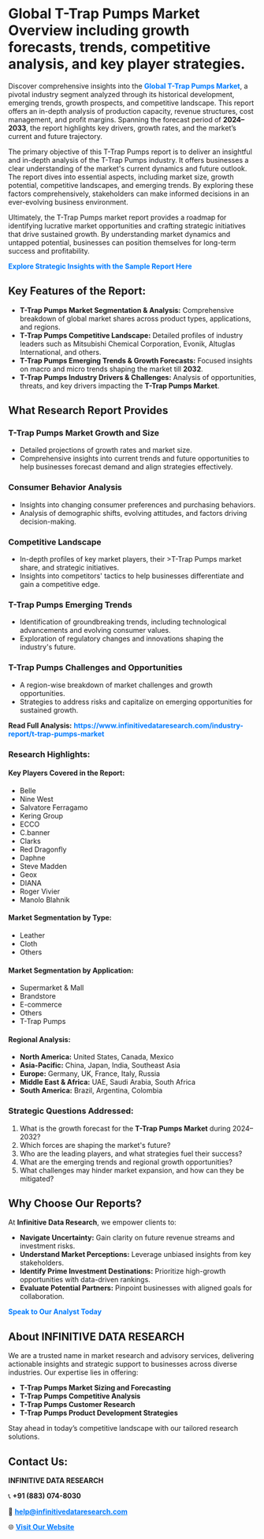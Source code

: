 <h1>Global T-Trap Pumps Market Overview including growth forecasts, trends, competitive analysis, and key player strategies.</h1>
<p>
Discover comprehensive insights into the 
<a href="https://www.infinitivedataresearch.com/industry-report/t-trap-pumps-market" rel="dofollow" style="color: #007BFF; text-decoration: none;"><strong>Global T-Trap Pumps Market</strong></a>, a pivotal industry segment analyzed through its historical development, emerging trends, growth prospects, and competitive landscape. This report offers an in-depth analysis of production capacity, revenue structures, cost management, and profit margins. Spanning the forecast period of <strong>2024–2033</strong>, the report highlights key drivers, growth rates, and the market’s current and future trajectory.
</p>
<p>
The primary objective of this T-Trap Pumps report is to deliver an insightful and in-depth analysis of the T-Trap Pumps industry. It offers businesses a clear understanding of the market's current dynamics and future outlook. The report dives into essential aspects, including market size, growth potential, competitive landscapes, and emerging trends. By exploring these factors comprehensively, stakeholders can make informed decisions in an ever-evolving business environment.
</p>
<p>
Ultimately, the T-Trap Pumps market report provides a roadmap for identifying lucrative market opportunities and crafting strategic initiatives that drive sustained growth. By understanding market dynamics and untapped potential, businesses can position themselves for long-term success and profitability.
</p>
<p>
<a href="https://www.infinitivedataresearch.com/request-sample/reportId=107731" style="color: #007BFF; text-decoration: none;"><strong>Explore Strategic Insights with the Sample Report Here</strong></a>
</p>

<h2>Key Features of the Report:</h2>
<ul>
<li><strong>T-Trap Pumps Market Segmentation & Analysis:</strong> Comprehensive breakdown of global market shares across product types, applications, and regions.</li>
<li><strong>T-Trap Pumps Competitive Landscape:</strong> Detailed profiles of industry leaders such as Mitsubishi Chemical Corporation, Evonik, Altuglas International, and others.</li>
<li><strong>T-Trap Pumps Emerging Trends & Growth Forecasts:</strong> Focused insights on macro and micro trends shaping the market till <strong>2032</strong>.</li>
<li><strong>T-Trap Pumps Industry Drivers & Challenges:</strong> Analysis of opportunities, threats, and key drivers impacting the <strong>T-Trap Pumps Market</strong>.</li>
</ul>

<h2>What Research Report Provides</h2>
<h3>T-Trap Pumps Market Growth and Size</h3>
<ul>
<li>Detailed projections of growth rates and market size.</li>
<li>Comprehensive insights into current trends and future opportunities to help businesses forecast demand and align strategies effectively.</li>
</ul>

<h3>Consumer Behavior Analysis</h3>
<ul>
<li>Insights into changing consumer preferences and purchasing behaviors.</li>
<li>Analysis of demographic shifts, evolving attitudes, and factors driving decision-making.</li>
</ul>

<h3>Competitive Landscape</h3>
<ul>
<li>In-depth profiles of key market players, their >T-Trap Pumps market share, and strategic initiatives.</li>
<li>Insights into competitors' tactics to help businesses differentiate and gain a competitive edge.</li>
</ul>

<h3>T-Trap Pumps Emerging Trends</h3>
<ul>
<li>Identification of groundbreaking trends, including technological advancements and evolving consumer values.</li>
<li>Exploration of regulatory changes and innovations shaping the industry's future.</li>
</ul>

<h3>T-Trap Pumps Challenges and Opportunities</h3>
<ul>
<li>A region-wise breakdown of market challenges and growth opportunities.</li>
<li>Strategies to address risks and capitalize on emerging opportunities for sustained growth.</li>
</ul>
<p><strong>Read Full Analysis:</strong> <a href="https://www.infinitivedataresearch.com/industry-report/t-trap-pumps-market" rel="dofollow" style="color: #007BFF; text-decoration: none;"><strong>https://www.infinitivedataresearch.com/industry-report/t-trap-pumps-market</strong></a></p>
<h3>Research Highlights:</h3>
<h4>Key Players Covered in the Report:</h4>
<ul><li>Belle</li><li>Nine West</li><li>Salvatore Ferragamo</li><li>Kering Group</li><li>ECCO</li><li>C.banner</li><li>Clarks</li><li>Red Dragonfly</li><li>Daphne</li><li>Steve Madden</li><li>Geox</li><li>DIANA</li><li>Roger Vivier</li><li>Manolo Blahnik</li></ul>
<h4>Market Segmentation by Type:</h4>
<ul><li>Leather</li><li>Cloth</li><li>Others</li></ul>
<h4>Market Segmentation by Application:</h4>
<ul><li>Supermarket &amp; Mall</li><li>Brandstore</li><li>E-commerce</li><li>Others</li><li>T-Trap Pumps</li></ul>

<h4>Regional Analysis:</h4>
<ul>
<li><strong>North America:</strong> United States, Canada, Mexico</li>
<li><strong>Asia-Pacific:</strong> China, Japan, India, Southeast Asia</li>
<li><strong>Europe:</strong> Germany, UK, France, Italy, Russia</li>
<li><strong>Middle East & Africa:</strong> UAE, Saudi Arabia, South Africa</li>
<li><strong>South America:</strong> Brazil, Argentina, Colombia</li>
</ul>

<h3>Strategic Questions Addressed:</h3>
<ol>
<li>What is the growth forecast for the <strong>T-Trap Pumps Market</strong> during 2024–2032?</li>
<li>Which forces are shaping the market's future?</li>
<li>Who are the leading players, and what strategies fuel their success?</li>
<li>What are the emerging trends and regional growth opportunities?</li>
<li>What challenges may hinder market expansion, and how can they be mitigated?</li>
</ol>

<h2>Why Choose Our Reports?</h2>
<p>At <strong>Infinitive Data Research</strong>, we empower clients to:</p>
<ul>
<li><strong>Navigate Uncertainty:</strong> Gain clarity on future revenue streams and investment risks.</li>
<li><strong>Understand Market Perceptions:</strong> Leverage unbiased insights from key stakeholders.</li>
<li><strong>Identify Prime Investment Destinations:</strong> Prioritize high-growth opportunities with data-driven rankings.</li>
<li><strong>Evaluate Potential Partners:</strong> Pinpoint businesses with aligned goals for collaboration.</li>
</ul>
<p><a href="https://www.infinitivedataresearch.com/industry-report/t-trap-pumps-market" rel="dofollow" style="color: #007BFF; text-decoration: none;"><strong>Speak to Our Analyst Today</strong></a></p>

<h2>About INFINITIVE DATA RESEARCH</h2>
<p>We are a trusted name in market research and advisory services, delivering actionable insights and strategic support to businesses across diverse industries. Our expertise lies in offering:</p>
<ul>
<li><strong>T-Trap Pumps Market Sizing and Forecasting</strong></li>
<li><strong>T-Trap Pumps Competitive Analysis</strong></li>
<li><strong>T-Trap Pumps Customer Research</strong></li>
<li><strong>T-Trap Pumps Product Development Strategies</strong></li>
</ul>
<p>Stay ahead in today’s competitive landscape with our tailored research solutions.</p>

<h2>Contact Us:</h2>
<p><strong>INFINITIVE DATA RESEARCH</strong></p>
<p>📞 <strong>+91 (883) 074-8030</strong></p>
<p>📧 <strong><a href="mailto:help@infinitivedataresearch.com" style="color: #007BFF;">help@infinitivedataresearch.com</a></strong></p>
<p>🌐 <strong><a href="https://www.infinitivedataresearch.com" rel="dofollow" style="color: #007BFF;">Visit Our Website</a></strong></p>